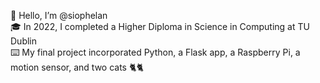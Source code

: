 👋 Hello, I’m @siophelan <br>
🎓 In 2022, I completed a Higher Diploma in Science in Computing at TU Dublin <br>
⌨️ My final project incorporated Python, a Flask app, a Raspberry Pi, a motion sensor, and two cats 🐈🐈 


<!---
siophelan/siophelan is a ✨ special ✨ repository because its `README.md` (this file) appears on your GitHub profile.
You can click the Preview link to take a look at your changes.
--->
